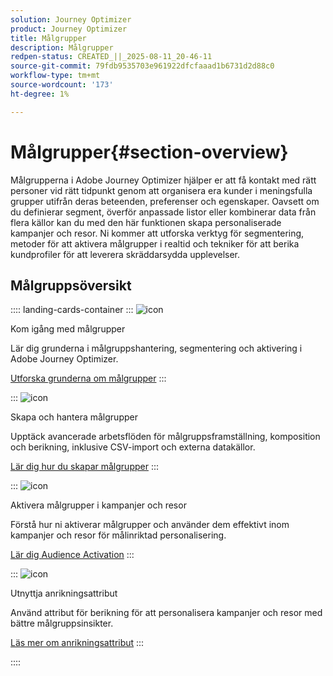 ```yaml
---
solution: Journey Optimizer
product: Journey Optimizer
title: Målgrupper
description: Målgrupper
redpen-status: CREATED_||_2025-08-11_20-46-11
source-git-commit: 79fdb9535703e961922dfcfaaad1b6731d2d88c0
workflow-type: tm+mt
source-wordcount: '173'
ht-degree: 1%

---
```



# Målgrupper{#section-overview}

Målgrupperna i Adobe Journey Optimizer hjälper er att få kontakt med rätt personer vid rätt tidpunkt genom att organisera era kunder i meningsfulla grupper utifrån deras beteenden, preferenser och egenskaper. Oavsett om du definierar segment, överför anpassade listor eller kombinerar data från flera källor kan du med den här funktionen skapa personaliserade kampanjer och resor. Ni kommer att utforska verktyg för segmentering, metoder för att aktivera målgrupper i realtid och tekniker för att berika kundprofiler för att leverera skräddarsydda upplevelser.

## Målgruppsöversikt

:::: landing-cards-container
:::
![icon](https://cdn.experienceleague.adobe.com/icons/circle-play.svg?lang=sv-SE)

Kom igång med målgrupper

Lär dig grunderna i målgruppshantering, segmentering och aktivering i Adobe Journey Optimizer.

[Utforska grunderna om målgrupper](../using/audience/about-audiences.md)
:::

:::
![icon](https://cdn.experienceleague.adobe.com/icons/list-check.svg?lang=sv-SE)

Skapa och hantera målgrupper

Upptäck avancerade arbetsflöden för målgruppsframställning, komposition och berikning, inklusive CSV-import och externa datakällor.

[Lär dig hur du skapar målgrupper](create-landing-page.md)
:::

:::
![icon](https://cdn.experienceleague.adobe.com/icons/bullseye.svg?lang=sv-SE)

Aktivera målgrupper i kampanjer och resor

Förstå hur ni aktiverar målgrupper och använder dem effektivt inom kampanjer och resor för målinriktad personalisering.

[Lär dig Audience Activation](../using/audience/target-audiences.md)
:::

:::
![icon](https://cdn.experienceleague.adobe.com/icons/puzzle-piece.svg?lang=sv-SE)

Utnyttja anrikningsattribut

Använd attribut för berikning för att personalisera kampanjer och resor med bättre målgruppsinsikter.

[Läs mer om anrikningsattribut](../using/audience/enrichment-attributes.md)
:::

::::

